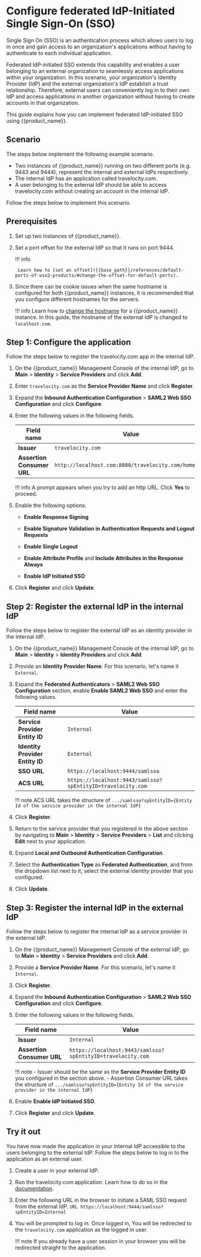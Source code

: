 # Configure federated IdP-Initiated Single Sign-On (SSO)

Single Sign On (SSO) is an authentication process which allows users to log in once and gain access to an organization's applications without having to authenticate to each individual application.

Federated IdP-initiated SSO extends this capability and enables a user belonging to an external organization to seamlessly access applications within your organization. In this scenario, your organization's Identity Provider (IdP) and the external organization's IdP establish a trust relationship. Therefore, external users can conveniently log in to their own IdP and access applications in another organization without having to create accounts in that organization.

This guide explains how you can implement federated IdP-initiated SSO using {{product_name}}.

## Scenario

The steps below implement the following example scenario.

- Two instances of {{product_name}} running on two different ports (e.g. 9443 and 9444), represent the internal and external IdPs respectively.
- The internal IdP has an application called travelocity.com.
- A user belonging to the external IdP should be able to access travelocity.com without creating an account in the internal IdP.

Follow the steps below to implement this scenario.

## Prerequisites

1. Set up two instances of {{product_name}}.

2. Set a port offset for the external IdP so that it runs on port 9444.

    !!! info

        Learn how to [set an offset]({{base_path}}/references/default-ports-of-wso2-products/#change-the-offset-for-default-ports).

3. Since there can be cookie issues when the same hostname is configured for both {{product_name}} instances, it is recommended that you configure different hostnames for the servers.

    !!! info
        Learn how to [change the hostname]({{base_path}}/deploy/change-the-hostname) for a {{product_name}} instance. In this guide, the hostname of the external IdP is changed to `localhost.com`.

## Step 1: Configure the application

Follow the steps below to register the travelocity.com app in the internal IdP.

1. On the {{product_name}} Management Console of the internal IdP, go to **Main** > **Identity** > **Service Providers** and click **Add**.

2. Enter `travelocity.com` as the **Service Provider Name** and click **Register**.

3. Expand the **Inbound Authentication Configuration** > **SAML2 Web SSO Configuration** and click **Configure**.

4. Enter the following values in the following fields.

    | Field name | Value |
    |-----------|-------|
    | **Issuer** | `travelocity.com`  |
    | **Assertion Consumer URL**    | `http://localhost.com:8080/travelocity.com/home.jsp`  |

    !!! info
        A prompt appears when you try to add an http URL. Click **Yes** to proceed.

5. Enable the following options.

    - **Enable Response Signing**

    - **Enable Signature Validation in Authentication Requests and Logout Requests**

    - **Enable Single Logout**

    - **Enable Attribute Profile** and **Include Attributes in the Response Always**

    - **Enable IdP Initiated SSO**

6. Click **Register** and click **Update**.

## Step 2: Register the external IdP in the internal IdP

Follow the steps below to register the external IdP as an identity provider in the internal IdP.

1. On the {{product_name}} Management Console of the internal IdP, go to **Main** > **Identity** > **Identity Providers** and click **Add**.

2. Provide an **Identity Provider Name**. For this scenario, let's name it `External`.

3. Expand the **Federated Authenticators** > **SAML2 Web SSO Configuration** section, enable **Enable SAML2 Web SSO** and enter the following values.

    | Field name | Value |
    |-----------|-------|
    | **Service Provider Entity ID** | `Internal`  |
    | **Identity Provider Entity ID**    | `External`  |
    | **SSO URL**    | `https://localhost:9444/samlsso`  |
    | **ACS URL**    | `https://localhost:9443/samlsso?spEntityID=travelocity.com`  |

    !!! note
    ACS URL takes the structure of `.../samlsso?spEntityID={Entity Id of the service provider in the internal IdP}`

4. Click **Register**.

5. Return to the service provider that you registered in the above section by navigating to **Main** > **Identity** > **Service Providers** > **List** and clicking **Edit** next to your application.

6. Expand **Local and Outbound Authentication Configuration**.

7. Select the **Authentication Type** as **Federated Authentication**, and from the dropdown list next to it, select the external identity provider that you configured.

7. Click **Update**.


## Step 3: Register the internal IdP in the external IdP

Follow the steps below to register the internal IdP as a service provider in the external IdP.

1. On the {{product_name}} Management Console of the external IdP, go to **Main** > **Identity** > **Service Providers** and click **Add**.

2. Provide a **Service Provider Name**. For this scenario, let's name it `Internal`.

3. Click **Register**.

4. Expand the **Inbound Authentication Configuration** > **SAML2 Web SSO Configuration** and click **Configure**.

5. Enter the following values in the following fields.

    | Field name | Value |
    |-----------|-------|
    | **Issuer** | `Internal` |
    | **Assertion Consumer URL**    | `https://localhost:9443/samlsso?spEntityID=travelocity.com`  |

    !!! note
        - Issuer should be the same as the **Service Provider Entity ID** you configured in the section above.
        - Assertion Consumer URL takes the structure of `.../samlsso?spEntityID={Entity Id of the service provider in the internal IdP}`

6. Enable **Enable IdP Initiated SSO**.

7. Click **Register** and click **Update**.

## Try it out

You have now made the application in your internal IdP accessible to the users belonging to the external IdP. Follow the steps below to log in to the application as an external user.

1. Create a user in your external IdP.

1. Run the travelocity.com application. Learn how to do so in the [documentation]({{base_path}}/deploy/configure-an-sp-and-idp-using-configuration-files/#run-the-travelocity-application).

2. Enter the following URL in the browser to initiate a SAML SSO request from the external IdP.
        ```URL
        https://localhost:9444/samlsso?spEntityID=Internal
        ```

3. You will be prompted to log in. Once logged in, You will be redirected to the `travelocity.com` application as the logged in user.

    !!! note
        If you already have a user session in your browser you will be redirected straight to the application.